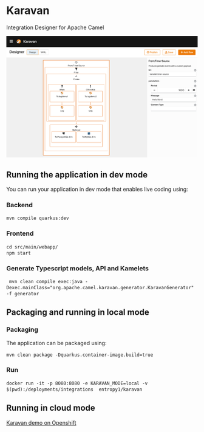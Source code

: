 # Karavan
Integration Designer for Apache Camel

![](karavan.png)

## Running the application in dev mode
You can run your application in dev mode that enables live coding using:
### Backend
```shell script
mvn compile quarkus:dev
```
### Frontend
```shell script
cd src/main/webapp/
npm start
```
### Generate Typescript models, API and Kamelets
```shell
 mvn clean compile exec:java -Dexec.mainClass="org.apache.camel.karavan.generator.KaravanGenerator" -f generator
```

## Packaging and running in local mode
### Packaging 
The application can be packaged using:
```shell script
mvn clean package -Dquarkus.container-image.build=true
```

### Run 
```shell script
docker run -it -p 8080:8080 -e KARAVAN_MODE=local -v $(pwd):/deployments/integrations  entropy1/karavan
```

## Running in cloud mode


[Karavan demo on Openshift](openshift/README.md)